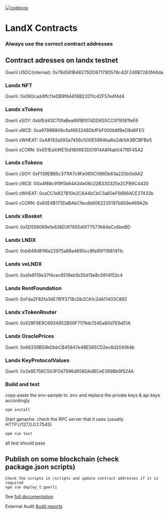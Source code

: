 [![codecov](https://codecov.io/gh/LandXit/land-x-smart-contracts/branch/develop/graph/badge.svg?token=J8INVF31NO)](https://codecov.io/gh/LandXit/land-x-smart-contracts)

# LandX Contracts

### Always use the correct contract addresses

## Contract adresses on landx testnet
Goerli USDC(internal): 0x78d581B48275DD87179D578c42F246B7263fA6da

### Landx NFT
Goerli: 0x060cad4ffc11eDB9f6A616B22011c42F57e4f4d4

### Landx xTokens
Goerli xSOY: 0xbfEd43C70faBea891Bf07dDD655CC0f19181feE6

Goerli xRICE: 0xa9799B908c6af693248DbfFbF000b6fBeD8d6FE0

Goerli xWHEAT: 0xA8193a593a7456c500E5994ba6e2db5A3BCBFBe5

Goerli xCORN: 0x051Ed49fE15d180663D01914A8f4ab047f6F45A2

### Landx cTokens
Goerli cSOY: 0xFf39EB65c371fA7c9Fe065C096Db63a220b0e9A2

Goerli cRICE: 00x4f88c919f5b64A34e06c22B330325e2CFB9C4420

Goerli cWHEAT: 0xaCC1e827B10e2CA44bCbC3a60eF66B6ACE27432b

Goerli cCORN: 0x60E4B173DaBAbCfecdb6062235197b859e469A2b

### Landx xBasket
Goerli: 0x5D556069e1e636D3f7855d0f77577A84eCc6beBD

### Landx LNDX
Goerli: 0xb649d81f6e22975a88a4690cc8fe95f11681411c

### Landx veLNDX
Goerli: 0xa1e8119e37f4cec6519eb1b35d13e8c5914f52c4

### Landx RentFoundation
Goerli: 0xFda2F82fa3dE7B1f3718cDb2CA1c2dA11403C892

### Landx xTokenRouter
Goerli: 0x928F9E9C6934952B06F7179dc134Ea80d7E6d51A

### Landx OraclePrices
Goerli: 0x66339B59bDbbCB45847e48E585CD2ec6d20A164b

### Landx KeyProtocolValues
Goerli: 0x2e8E756C503F0d7996d658DAdBCeE389Bb9f524A
### Build and test

copy-paste the env-sample to .env and replace the private keys & api keys accordingly

```
npm install
```

Start ganache. check the RPC server that it uses (usually HTTP://127.0.0.1:7545)

```
npm run test
```

all test should pass

## Publish on some blockchain (check package.json scripts)

```
Check the scripts in /scripts and update contract addresses if it is required
npm run deploy_t:goerli
```

See [full documentation](https://landxit.github.io/land-x-smart-contracts/)

External Audit
[Audit reports](docs/audit/)